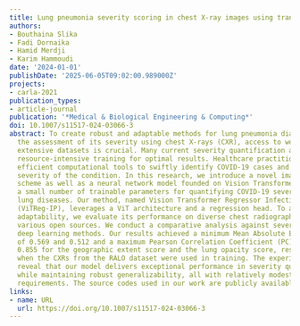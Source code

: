 ```yaml
---
title: Lung pneumonia severity scoring in chest X-ray images using transformers
authors:
- Bouthaina Slika
- Fadi Dornaika
- Hamid Merdji
- Karim Hammoudi
date: '2024-01-01'
publishDate: '2025-06-05T09:02:00.989000Z'
projects:
- carla-2021
publication_types:
- article-journal
publication: '*Medical & Biological Engineering & Computing*'
doi: 10.1007/s11517-024-03066-3
abstract: To create robust and adaptable methods for lung pneumonia diagnosis and
  the assessment of its severity using chest X-rays (CXR), access to well-curated,
  extensive datasets is crucial. Many current severity quantification approaches require
  resource-intensive training for optimal results. Healthcare practitioners require
  efficient computational tools to swiftly identify COVID-19 cases and predict the
  severity of the condition. In this research, we introduce a novel image augmentation
  scheme as well as a neural network model founded on Vision Transformers (ViT) with
  a small number of trainable parameters for quantifying COVID-19 severity and other
  lung diseases. Our method, named Vision Transformer Regressor Infection Prediction
  (ViTReg-IP), leverages a ViT architecture and a regression head. To assess the model's
  adaptability, we evaluate its performance on diverse chest radiograph datasets from
  various open sources. We conduct a comparative analysis against several competing
  deep learning methods. Our results achieved a minimum Mean Absolute Error (MAE)
  of 0.569 and 0.512 and a maximum Pearson Correlation Coefficient (PC) of 0.923 and
  0.855 for the geographic extent score and the lung opacity score, respectively,
  when the CXRs from the RALO dataset were used in training. The experimental results
  reveal that our model delivers exceptional performance in severity quantification
  while maintaining robust generalizability, all with relatively modest computational
  requirements. The source codes used in our work are publicly available at https://github.com/bouthainas/ViTReg-IP.
links:
- name: URL
  url: https://doi.org/10.1007/s11517-024-03066-3
---
```

